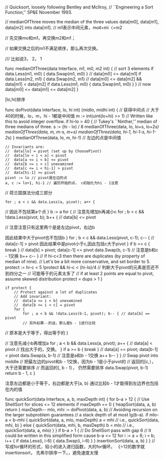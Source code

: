 // Quicksort, loosely following Bentley and McIlroy,
// ``Engineering a Sort Function,'' SP&E November 1993.

// medianOfThree moves the median of the three values data[m0], data[m1], data[m2] into data[m1].
// m1表示中间元素，mo《=mi〈=m2

// 先交换mo和m1，再交换m2和m1；

// 如果交换之后的m1不满足顺序，那么再次交换。

/// 比如说3， 2， 1

func medianOfThree(data Interface, m1, m0, m2 int) {
	// sort 3 elements
	if data.Less(m1, m0) {
		data.Swap(m1, m0)
	}
	// data[m0] <= data[m1]
	if data.Less(m2, m1) {
		data.Swap(m2, m1)
		// data[m0] <= data[m2] && data[m1] < data[m2]
		if data.Less(m1, m0) {
			data.Swap(m1, m0)
		}
	}
	// now data[m0] <= data[m1] <= data[m2]
}


[lo,hi)排序


func doPivot(data Interface, lo, hi int) (midlo, midhi int) {
// 获得中间点
// 大于40的时候，lo，m，hi - 1都是中间值
	m := int(uint(lo+hi) >> 1) // Written like this to avoid integer overflow.
	if hi-lo > 40 {
		// Tukey's ``Ninther,'' median of three medians of three.
		s := (hi - lo) / 8
		medianOfThree(data, lo, lo+s, lo+2*s)
		medianOfThree(data, m, m-s, m+s)
		medianOfThree(data, hi-1, hi-1-s, hi-1-2*s)
	}
	medianOfThree(data, lo, m, hi-1)
// 左边的点是中间值

	// Invariants are:
	//	data[lo] = pivot (set up by ChoosePivot)
	//	data[lo < i < a] < pivot
	//	data[a <= i < b] <= pivot
	//	data[b <= i < c] unexamined
	//	data[c <= i < hi-1] > pivot
	//	data[hi-1] >= pivot
	pivot := lo // pivot是左边的点
	a, c := lo+1, hi-1 // 遍历开始的点， c初始化为hi - 1注意
// 荷兰国旗法分成三部分

	for ; a < c && data.Less(a, pivot); a++ {
// 因此不包括第a个点
	}
	b := a
	for {
// 注意先增加b再减小c
		for ; b < c && !data.Less(pivot, b); b++ { // data[b] <= pivot

// 注意注意只有这里两个是是左边pivot，右边b

因此结果中大于pivot也不包括b
		}
		for ; b < c && data.Less(pivot, c-1); c-- { // data[c-1] > pivot
因此结果中是pivot小于c,因此包括c大于pivot
		}
		if b >= c {
			break
		}
		// data[b] > pivot; data[c-1] <= pivot
		data.Swap(b, c-1) // 注意是b和c - 1交换
		b++
		c--
	}
	// If hi-c<3 then there are duplicates (by property of median of nine).
	// Let's be a bit more conservative, and set border to 5.
	protect := hi-c < 5
!protect && hi-c < (hi-lo)/4
// 判断大于pivot的元素是否还不到四分之一
// 可能等于的元素太多了
		// if at least 2 points are equal to pivot, assume skewed distribution
		protect = dups > 1
	}

	if protect {
		// Protect against a lot of duplicates
		// Add invariant:
		//	data[a <= i < b] unexamined
		//	data[b <= i < c] = pivot
		for {
			for ; a < b && !data.Less(b-1, pivot); b-- { // data[b] == pivot
			// 另外如果--的话，那么是b - 1进行比较
// 原本是大于等于，得出等于的
			}

// 注意先减小b再增加a
			for ; a < b && data.Less(a, pivot); a++ { // data[a] < pivot
// 找出大于的，交换。
			}
			if a >= b {
				break
			}
			// data[a] == pivot; data[b-1] < pivot
			data.Swap(a, b-1) // 注意是a和b - 1交换
			a++
			b--
		}
	}
	// Swap pivot into middle
// 把最左边的pivot和b - 1交换，因为b - 1是小于pivot的
// 返回的[c,），大于还需要排序
// 而返回的[, b - 1）， 仍然需要排序
	data.Swap(pivot, b-1)
	return b - 1, c
}

注意左边都是小于等于，右边都是大于[a, b)
通过比较b - 1才能得到左边界也包括在内的值

func quickSort(data Interface, a, b, maxDepth int) {
	for b-a > 12 { // Use ShellSort for slices <= 12 elements
		if maxDepth == 0 {
			heapSort(data, a, b)
			return
		}
		maxDepth--
		mlo, mhi := doPivot(data, a, b)
		// Avoiding recursion on the larger subproblem guarantees
		// a stack depth of at most lg(b-a).
		if mlo-a < b-mhi {
			quickSort(data, a, mlo, maxDepth)
			a = mhi // i.e., quickSort(data, mhi, b)
		} else {
			quickSort(data, mhi, b, maxDepth)
			b = mlo // i.e., quickSort(data, a, mlo)
		}
	}
	if b-a > 1 {
		// Do ShellSort pass with gap 6
		// It could be written in this simplified form cause b-a <= 12
		for i := a + 6; i < b; i++ {
			if data.Less(i, i-6) {
				data.Swap(i, i-6)
			}
		}
		insertionSort(data, a, b)
	}
}
// 写成for循环的形式，较小的进入递归函数，大的for循环。
《=12的数字就insertionsort，
先希尔排序一下。，避免速度太慢